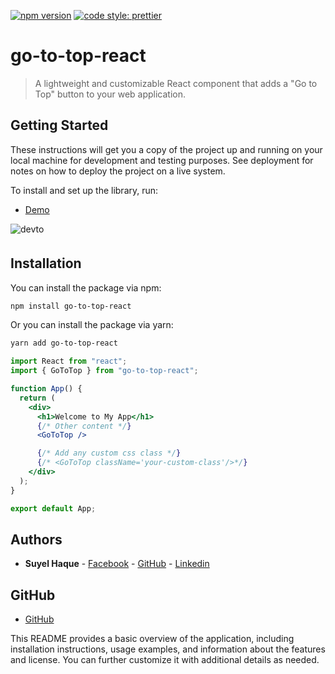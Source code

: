 [![npm version](https://badge.fury.io/js/angular2-expandable-list.svg)](https://badge.fury.io/js/angular2-expandable-list)
[![code style: prettier](https://img.shields.io/badge/code_style-prettier-ff69b4.svg?style=flat-square)](https://github.com/prettier/prettier)

# go-to-top-react

> A lightweight and customizable React component that adds a "Go to Top" button to your web application.

## Getting Started

These instructions will get you a copy of the project up and running on your local machine for development and testing purposes. See deployment for notes on how to deploy the project on a live system.

To install and set up the library, run:

- [Demo](https://i.ibb.co/7nK00Vy/ezgif-4-4c2eb5555b.gif)

<img src=https://i.ibb.co/7nK00Vy/ezgif-4-4c2eb5555b.gif alt=devto style="margin-bottom: 5px;" />

## Installation

You can install the package via npm:

```bash
npm install go-to-top-react
```

Or you can install the package via yarn:

```bash
yarn add go-to-top-react
```

```jsx
import React from "react";
import { GoToTop } from "go-to-top-react";

function App() {
  return (
    <div>
      <h1>Welcome to My App</h1>
      {/* Other content */}
      <GoToTop />

      {/* Add any custom css class */}
      {/* <GoToTop className='your-custom-class'/>*/}
    </div>
  );
}

export default App;
```

## Authors

- **Suyel Haque** - [Facebook](https://www.facebook.com/slsuyel2) - [GitHub](https://github.com/slsuyel) - [Linkedin](https://www.linkedin.com/in/slsuyel)

## GitHub

- [GitHub](https://github.com/slsuyel/back-to-top)

This README provides a basic overview of the application, including installation instructions, usage examples, and information about the features and license. You can further customize it with additional details as needed.
